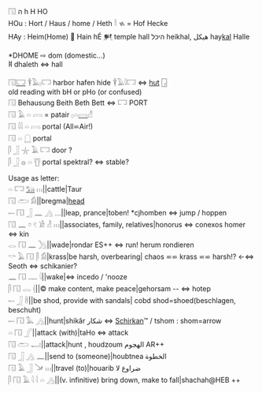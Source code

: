 𓉔 ה h H HO  
HOu : Hort / Haus / home / Heth 𓎛 𐤇 = Hof Hecke  
HAy : Heim(Home) 󴉅 Hain hÉ [𒂍](𒂍) temple hall היכל heikhal, هيكل hay[kal](𓅨) Halle  

*DHOME ⇨ dom (domestic…)  
𐩹 	dhaleth ⇔ hall  

𓉔[𓉐](𓉐) 𓇉𓄿𓊪𓉐 harbor hafen hide 𓇉𓄿𓇋𓉐  ⇔ [hut](𓉗) [𓉗](𓉗)  
old reading with bH or pHo (or confused)  
𓉔 Behausung Beith Beth Bett ⇔ 𓉐 PORT  
𓉔 𓄿 𓏏 𓇯 = patair 𓊪𓏏[𓇯](𓇯)𓀭  
𓉔 𓇋𓇋 𓏏 𓇯   portal  (All⋍Air!)  
𓉔 𓏏 𓉸 portal  
𓋴 𓃀 𓇼 𓄿 𓉐 door ?  
𓋴 𓃀 𓐍 𓏏 𓊀 portal spektral? ⇔ stable?  

Usage as letter:  
𓏏 𓉐 [𓃒](𓃒) 𓏥||cattle|Taur  
𓉔 𓂧 𓀁||bregma|[head](head)  
𓍿 𓉔 𓃀 𓈖 𓂻 𓈓||leap, prance|toben! *cjhomben ⇔ jump / hoppen  
𓉔 𓈖 𓏌 𓏲 𓀀 𓁐 𓏥||associates, family, relatives|honorus ⇔ conexos homer ⇔ kin  
𓂋 𓉔 𓈖 𓂼||wade|rondar ES++ ⇔ run! herum rondieren  
𓎡 𓄿 𓉔 𓋴 𓀁|krass|be harsh, overbearing| chaos ⋍⋍ krass ⋍⋍ harsh!? ←⇔ Seoth ⇔ schikanier?  
𓈖 𓉔 𓊃 𓇋||wake|⇔ incedo / 'nooze  
𓋴 𓉔 𓂋 𓏜||© make content, make peace|gehorsam -- ⇔ hotep  
𓍿 𓃀 𓋸||be shod, provide with sandals| cobd shod=shoed(beschlagen, beschuht)  
𓍿 𓉔 𓅓 𓂻||hunt|shikâr شكار ⇔ [Schirkan](𓃭)™ / tshom : shom=arrow  
𓏏 𓉔 𓂾||attack (with)|taHo ⇔ attack  
𓉔 𓂧 𓂝||attack|hunt , houdzoum الهجوم AR++  
𓉔 𓃀 𓂻 𓈖||send to (someone)|houbtnea الخطوة  
𓉔 𓄿 𓃀 𓍁 𓏥||travel (to)|houarib ضراوع لا  
𓋴 𓉔 𓄿 𓇋 𓇋 𓏏 𓂻||(v. infinitive) bring down, make to fall|shachah@HEB ++  

